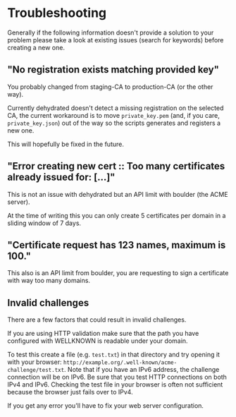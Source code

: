 # Troubleshooting

Generally if the following information doesn't provide a solution to your problem please take a look at existing issues (search for keywords) before creating a new one.

## "No registration exists matching provided key"

You probably changed from staging-CA to production-CA (or the other way).

Currently dehydrated doesn't detect a missing registration on the selected CA,
the current workaround is to move `private_key.pem` (and, if you care, `private_key.json`) out of the way so the scripts generates and registers a new one.

This will hopefully be fixed in the future.

## "Error creating new cert :: Too many certificates already issued for: [...]"

This is not an issue with dehydrated but an API limit with boulder (the ACME server).

At the time of writing this you can only create 5 certificates per domain in a sliding window of 7 days.

## "Certificate request has 123 names, maximum is 100."

This also is an API limit from boulder, you are requesting to sign a certificate with way too many domains.

## Invalid challenges

There are a few factors that could result in invalid challenges.

If you are using HTTP validation make sure that the path you have configured with WELLKNOWN is readable under your domain.

To test this create a file (e.g. `test.txt`) in that directory and try opening it with your browser: `http://example.org/.well-known/acme-challenge/test.txt`. Note that if you have an IPv6 address, the challenge connection will be on IPv6. Be sure that you test HTTP connections on both IPv4 and IPv6. Checking the test file in your browser is often not sufficient because the browser just fails over to IPv4.

If you get any error you'll have to fix your web server configuration.
